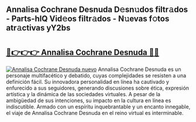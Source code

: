 ## Annalisa Cochrane Desnuda D𝚎sn𝚞dos filtr𝚊dos - Parts-hlQ Vid𝚎os filtr𝚊dos - N𝚞evas f𝚘tos atr𝚊ctivas yY2bs

# <h2><a href="http://mb85dqb.tromn.icu/?c=Annalisa+Cochrane+Desnuda">🔗👉👉👉 Annalisa Cochrane Desnuda 🔗🔗</a></h2>

[![Annalisa Cochrane Desnuda nuevo](https://i.imgur.com/pEAQMta.gif)](http://mb85dqb.tromn.icu/?c=Annalisa+Cochrane+Desnuda)
Annalisa Cochrane Desnuda es un personaje multifacético y debatido, cuyas complejidades se resisten a una definición fácil.  Su innovadora personalidad en línea ha cautivado y enfurecido a sus seguidores, generando discusiones sobre ética, expresión artística y la dinámica de las sociedades virtuales. A pesar de la ambigüedad de sus intenciones, su impacto en la cultura en línea es indiscutible. Armado con un espíritu inquebrantable y un encanto innegable, el viaje de Annalisa Cochrane Desnuda en el reino virtual es interminable.
